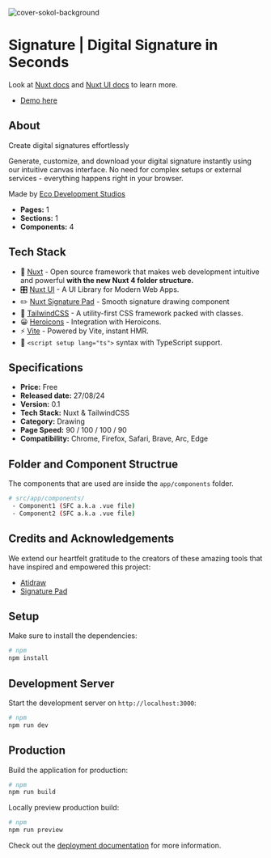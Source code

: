 ![cover-sokol-background](https://res.cloudinary.com/dpvsklksg/image/upload/v1724796869/Captura_de_pantalla_2024-08-27_a_la_s_4.13.32_p.m._tlwjj4.png)

# Signature | Digital Signature in Seconds

Look at [Nuxt docs](https://nuxt.com/docs/getting-started/introduction) and [Nuxt UI docs](https://ui.nuxt.com) to learn more.

- [Demo here](https://signature.ecostudios.dev/)

## About

Create digital signatures effortlessly

Generate, customize, and download your digital signature instantly using our intuitive canvas interface. No need for complex setups or external services - everything happens right in your browser.

Made by [Eco Development Studios](https://www.ecostudios.dev/)
- **Pages:**    1
- **Sections:** 1
- **Components:** 4

## Tech Stack

- 💚 [Nuxt](https://nuxt.com/) - Open source framework that makes web development intuitive and powerful **with the new Nuxt 4 folder structure.**
- 🎛 [Nuxt UI](https://ui.nuxt.com/) - A UI Library for Modern Web Apps.
- ✏️ [Nuxt Signature Pad](vue3-signature-pad.vercel.app) - Smooth signature drawing component
- 🎨 [TailwindCSS](https://tailwindcss.com/) - A utility-first CSS framework packed with classes.
- 😀 [Heroicons](https://github.com/simple-icons/simple-icons) - Integration with Heroicons.
- ⚡️ [Vite](https://vitejs.dev/) - Powered by Vite, instant HMR.
- 🦾 `<script setup lang="ts">` syntax with TypeScript support.

## Specifications

- **Price:** Free
- **Released date:** 27/08/24
- **Version:** 0.1
- **Tech Stack:** Nuxt & TailwindCSS
- **Category:** Drawing
- **Page Speed:** 90 / 100 / 100 / 90
- **Compatibility:** Chrome, Firefox, Safari, Brave, Arc, Edge

## Folder and Component Structrue

The components that are used are inside the `app/components` folder.

```bash
# src/app/components/
 - Component1 (SFC a.k.a .vue file)
 - Component2 (SFC a.k.a .vue file)
```

## Credits and Acknowledgements

We extend our heartfelt gratitude to the creators of these amazing tools that have inspired and empowered this project:

- [Atidraw](https://github.com/atinux/atidraw)
- [Signature Pad](szimek.github.io/signature_pad/)

## Setup

Make sure to install the dependencies:

```bash
# npm
npm install
```

## Development Server

Start the development server on `http://localhost:3000`:

```bash
# npm
npm run dev
```

## Production

Build the application for production:

```bash
# npm
npm run build
```

Locally preview production build:

```bash
# npm
npm run preview
```

Check out the [deployment documentation](https://nuxt.com/docs/getting-started/deployment) for more information.